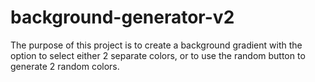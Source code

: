 # background-generator-v2

The purpose of this project is to create a background gradient with the option to select either 2 separate colors, or to use the random button to generate 2 random colors. 
